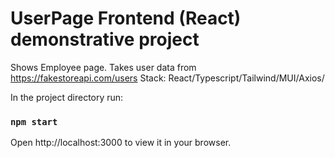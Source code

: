# UserPage Frontend (React) demonstrative project

Shows Employee page. Takes user data from https://fakestoreapi.com/users
Stack: React/Typescript/Tailwind/MUI/Axios/

In the project directory run:

### `npm start`

Open http://localhost:3000 to view it in your browser.
